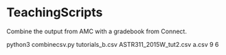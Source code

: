 # TeachingScripts

Combine the output from AMC with a gradebook from Connect.

python3 combinecsv.py tutorials_b.csv ASTR311_2015W_tut2.csv a.csv 9 6
